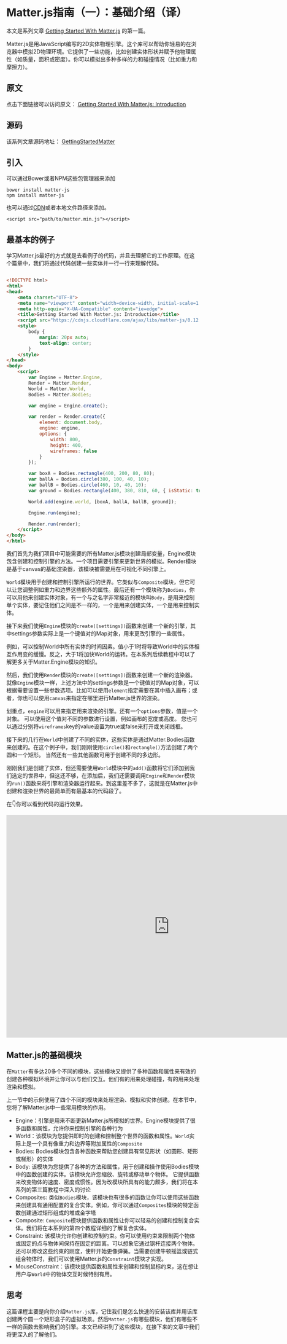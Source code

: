 # Matter.js指南（一）：基础介绍（译）

本文是系列文章 [Getting Started With Matter.js](https://code.tutsplus.com/series/getting-started-with-matterjs--cms-1186) 的第一篇。

Matter.js是用JavaScript编写的2D实体物理引擎。这个库可以帮助你轻易的在浏览器中模拟2D物理环境。它提供了一些功能，比如创建实体形状并赋予他物理属性（如质量，面积或密度）。你可以模拟出多种多样的力和碰撞情况（比如重力和摩擦力）。


## 原文

点击下面链接可以访问原文：
[Getting Started With Matter.js: Introduction](https://code.tutsplus.com/tutorials/getting-started-with-matterjs-introduction--cms-28784)

## 源码

该系列文章源码地址：
[GettingStartedMatter](https://github.com/yuezaixz/GettingStartedMatter)


## 引入

可以通过Bower或者NPM这些包管理器来添加

```
bower install matter-js
npm install matter-js
```

也可以通过[CDN](https://cdnjs.com/libraries/matter-js)或者本地文件路径来添加。

```
<script src="path/to/matter.min.js"></script>
```

## 最基本的例子

学习Matter.js最好的方式就是去看例子的代码，并且去理解它的工作原理。在这个篇章中，我们将通过代码创建一些实体并一行一行来理解代码。

``` html

<!DOCTYPE html>
<html>
<head>
    <meta charset="UTF-8">
    <meta name="viewport" content="width=device-width, initial-scale=1.0">
    <meta http-equiv="X-UA-Compatible" content="ie=edge">
    <title>Getting Started With Matter.js: Introduction</title>
    <script src="https://cdnjs.cloudflare.com/ajax/libs/matter-js/0.12.0/matter.js"></script>
    <style>
        body {
            margin: 20px auto;
            text-align: center;
        }
    </style>
</head>
<body>
    <script>
        var Engine = Matter.Engine,
        Render = Matter.Render,
        World = Matter.World,
        Bodies = Matter.Bodies;

        var engine = Engine.create();

        var render = Render.create({
            element: document.body,
            engine: engine,
            options: {
                width: 800,
                height: 400,
                wireframes: false
            }
        });

        var boxA = Bodies.rectangle(400, 200, 80, 80);
        var ballA = Bodies.circle(380, 100, 40, 10);
        var ballB = Bodies.circle(460, 10, 40, 10);
        var ground = Bodies.rectangle(400, 380, 810, 60, { isStatic: true });

        World.add(engine.world, [boxA, ballA, ballB, ground]);

        Engine.run(engine);

        Render.run(render);
    </script>
</body>
</html>

```

我们首先为我们项目中可能需要的所有Matter.js模块创建局部变量，Engine模块包含创建和控制引擎的方法。一个项目需要引擎来更新世界的模拟。Render模块是基于canvas的基础渲染器，该模块被需要用在可视化不同引擎上。

```World```模块用于创建和控制引擎所运行的世界。它类似与```Composite```模块，但它可以让您调整例如重力和边界这些额外的属性。最后还有一个模块称为```Bodies```，你可以用他来创建实体对象，有一个与之名字非常接近的模块叫```Body```，是用来控制单个实体，要记住他们之间是不一样的，一个是用来创建实体，一个是用来控制实体。

接下来我们使用```Engine```模块的```create([settings])```函数来创建一个新的引擎，其中settings参数实际上是一个键值对的Map对象，用来更改引擎的一些属性。

例如，可以控制World中所有实体的时间因素。值小于1时将导致World中的实体相互作用变的缓慢。反之，大于1将加快World的运转。在本系列后续教程中可以了解更多关于Matter.Engine模块的知识。

然后，我们使用```Render```模块的```create([settings])```函数来创建一个新的渲染器。就像```Engine```模块一样，上述方法中的settings参数是一个键值对的Map对象，可以根据需要设置一些参数选项。比如可以使用```element```指定需要在其中插入画布；或者，你也可以使用```canvas```来指定在哪里进行Matter.js世界的渲染。

划重点，```engine```可以用来指定用来渲染的引擎。还有一个```options```参数，值是一个对象。 可以使用这个值对不同的参数进行设置，例如画布的宽度或高度。 您也可以通过分别将```wireframes```key的value设置为true或false来打开或关闭线框。

接下来的几行在```World```中创建了不同的实体，这些实体是通过Matter.Bodies函数来创建的。在这个例子中，我们刚刚使用```circle()```和```rectangle()```方法创建了两个圆和一个矩形。 当然还有一些其他函数可用于创建不同的多边形。

刚刚我们是创建了实体，但还需要使用```World```模块中的```add()```函数将它们添加到我们选定的世界中，但这还不够，在添加后，我们还需要调用```Engine```和```Render```模块的```run()```函数来将引擎和渲染器运行起来。到这里差不多了，这就是在Matter.js中创建和渲染世界的最简单而有最基本的代码段了。

在👇你可以看到代码的运行效果。

<iframe src="https://codepen.io/Shokeen/embed/JNZYVP/?height=500&amp;theme-id=0&amp;default-tab=result&amp;embed-version=2" width="850" height="580" frameborder="0" scrolling="no"></iframe>

## Matter.js的基础模块

在```Matter```有多达20多个不同的模块，这些模块又提供了多种函数和属性来有效的创建各种模拟环境并让你可以与他们交互。他们有的用来处理碰撞，有的用来处理渲染和模拟。

上一节中的示例使用了四个不同的模块来处理渲染、模拟和实体创建。在本节中，您将了解Matter.js中一些常用模块的作用。

* Engine：引擎是用来不断更新Matter.js所模拟的世界。Engine模块提供了很多函数和属性，允许你来控制引擎的各种行为
* World：该模块为您提供即时的创建和控制整个世界的函数和属性。```World```实际上是一个具有像重力和边界等附加属性的```Composite```
* Bodies: Bodies模块包含各种函数来帮助您创建具有常见形状（如圆形、矩形或梯形）的实体
* Body: 该模块为您提供了各种的方法和属性，用于创建和操作使用Bodies模块中的函数创建的实体。该模块允许您缩放、旋转或移动单个物体。 它提供函数来改变物体的速度、密度或惯性。因为改模块所具有的能力颇多，我们将在本系列的第三篇教程中深入的讨论
* Composites: 类似```Bodies```模块，该模块也有很多的函数让你可以使用这些函数来创建具有通用配置的复合实体。例如，你可以通过```Composites```模块的特定函数创建通过矩形组成的堆或金字塔
* Composite: ```Composite```模块提供函数和属性让你可以轻易的创建和控制复合实体。我们将在本系列的第四个教程详细的了解复合实体。
* Constraint: 该模块允许你创建和控制约束。你可以使用约束来限制两个物体或固定的点与物体间保持在固定的距离。可以想象它通过钢杆连接两个物体。还可以修改这些约束的刚度，使杆开始更像弹簧。当需要创建牛顿摇篮或链式组合物体时，我们可以使用Matter.js的```Constraint```模块才实现。
* MouseConstraint：该模块提供函数和属性来创建和控制鼠标约束，这在想让用户与```World```中的物体交互时候特别有用。

## 思考

这篇课程主要是向你介绍```Matter.js```库，记住我们是怎么快速的安装该库并用该库创建两个圆一个矩形盒子的虚拟场景。然后```Matter.js```有哪些模块，他们有哪些不一样的函数去影响我们的引擎。本文已经讲到了这些模块，在接下来的文章中我们将更深入的了解他们。


